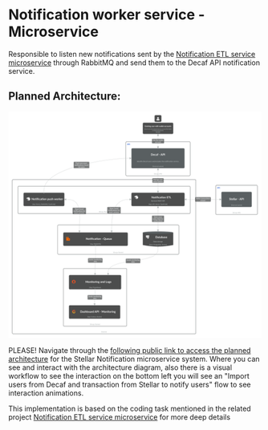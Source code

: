 Notification worker service - Microservice
===========================
Responsible to listen new notifications sent by the [Notification ETL service microservice](https://github.com/IsmaelTerreno/notification-etl-service) through RabbitMQ and send them to the Decaf API notification service.

## Planned Architecture:

![planned-architecture.png](planned-architecture.png)

PLEASE! Navigate through
the [following public link to access the planned architecture](https://s.icepanel.io/uYg8sIP5nHttWN/9CSh) for
the Stellar Notification microservice system. Where you can see and interact with the architecture diagram, also there
is a visual workflow to see the interaction on the bottom left you will see an "Import users from Decaf and transaction from Stellar to notify users" flow to see interaction animations.


This implementation is based on the coding task mentioned in the related project [Notification ETL service microservice](https://github.com/IsmaelTerreno/notification-etl-service) for more deep details
